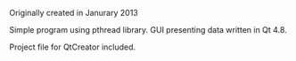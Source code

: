 Originally created in Janurary 2013

Simple program using pthread library. GUI presenting data written in Qt 4.8.

Project file for QtCreator included.
